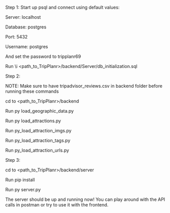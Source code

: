 Step 1: Start up psql and connect using default values:

Server: localhost

Database: postgres

Port: 5432

Username: postgres

And set the password to tripplanr69

Run \i <path_to_TripPlanr>/backend/Server/db_initialization.sql

Step 2:

NOTE: Make sure to have tripadvisor_reviews.csv in backend folder before running these commands

cd to <path_to_TripPlanr>/backend

Run py load_geographic_data.py

Run py load_attractions.py

Run py_load_attraction_imgs.py

Run py_load_attraction_tags.py

Run py_load_attraction_urls.py

Step 3:

cd to <path_to_TripPlanr>/backend/server

Run pip install

Run py server.py

The server should be up and running now! You can play around with the API calls in postman or try to use it with the frontend.
